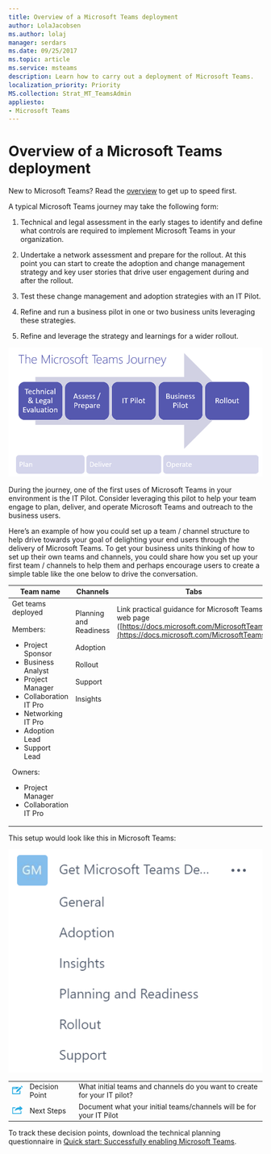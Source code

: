 ```yaml
---
title: Overview of a Microsoft Teams deployment
author: LolaJacobsen
ms.author: lolaj
manager: serdars
ms.date: 09/25/2017
ms.topic: article
ms.service: msteams
description: Learn how to carry out a deployment of Microsoft Teams.
localization_priority: Priority
MS.collection: Strat_MT_TeamsAdmin
appliesto: 
- Microsoft Teams
---
```


Overview of a Microsoft Teams deployment
========================================

New to Microsoft Teams? Read the [overview](teams-overview.md) to get up to speed first.

A typical Microsoft Teams journey may take the following form:

1.  Technical and legal assessment in the early stages to identify and define what controls are required to implement Microsoft Teams in your organization.

2.  Undertake a network assessment and prepare for the rollout. At this point you can start to create the adoption and change management strategy and key user stories that drive user engagement during and after the rollout.

3.  Test these change management and adoption strategies with an IT Pilot.

4.  Refine and run a business pilot in one or two business units leveraging these strategies.

5.  Refine and leverage the strategy and learnings for a wider rollout.

![Diagram of stages of Teams journey: Technical & Legal Evaluation, Assess/Prepare, IT Pilot, Business Pilot, and finally Rollout.](media/Overview_of_a_Microsoft_Teams_deployment_image1.png)

During the journey, one of the first uses of Microsoft Teams in your environment is the IT Pilot. Consider leveraging this pilot to help your team engage to plan, deliver, and operate Microsoft Teams and outreach to the business users.

Here’s an example of how you could set up a team / channel structure to help drive towards your goal of delighting your end users through the delivery of Microsoft Teams. To get your business units thinking of how to set up their own teams and channels, you could share how you set up your first team / channels to help them and perhaps encourage users to create a simple table like the one below to drive the conversation.


|Team name |Channels  |Tabs  |
|---------|---------|---------|
|Get teams deployed<br></br>Members:<ul><li>Project Sponsor</li><li>Business Analyst</li><li>Project Manager</li><li>Collaboration IT Pro</li><li>Networking IT Pro</li><li>Adoption Lead </li><li>Support Lead</li></ul>Owners: <ul><li>Project Manager</li><li>Collaboration IT Pro</li></ul>      |Planning  and Readiness<br></br> Adoption<br></br> Rollout<br></br> Support<br></br> Insights<br></br><br></br><br></br><br></br><br></br><br></br><br></br>          |Link practical guidance for Microsoft Teams web page ([https://docs.microsoft.com/MicrosoftTeams](https://docs.microsoft.com/MicrosoftTeams)) <br></br><br></br><br></br><br></br><br></br><br></br><br></br><br></br><br></br><br></br><br></br>        |

This setup would look like this in Microsoft Teams:

![Screenshot of a team and its channels in Microsoft Teams.](media/Overview_of_a_Microsoft_Teams_deployment_image2.png)


||||
|---------|---------|---------|
|![Decision Point icon.](media/Overview_of_a_Microsoft_Teams_deployment_image3.png)     |Decision Point         |What initial teams and channels do you want to create for your IT pilot?         |
|![Next Steps icon.](media/Overview_of_a_Microsoft_Teams_deployment_image4.png)     |Next Steps         |Document what your initial teams/channels will be for your IT Pilot         |


 

To track these decision points, download the technical planning questionnaire in [Quick start: Successfully enabling Microsoft Teams](http://download.microsoft.com/download/F/3/9/F39B4F10-5720-4516-87E1-91E5A5678EFB/MicrosoftTeams-AdminQuickStart-EnableTeams.docx).
